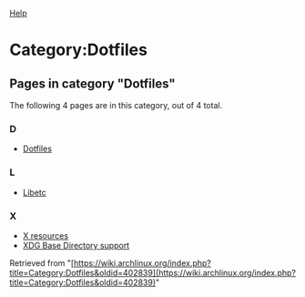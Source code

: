 [Help](//www.mediawiki.org/wiki/Special:MyLanguage/Help:Categories)

# Category:Dotfiles

## Pages in category "Dotfiles"

The following 4 pages are in this category, out of 4 total.

### D

*   [Dotfiles](/index.php/Dotfiles "Dotfiles")

### L

*   [Libetc](/index.php/Libetc "Libetc")

### X

*   [X resources](/index.php/X_resources "X resources")
*   [XDG Base Directory support](/index.php/XDG_Base_Directory_support "XDG Base Directory support")

Retrieved from "[https://wiki.archlinux.org/index.php?title=Category:Dotfiles&oldid=402839](https://wiki.archlinux.org/index.php?title=Category:Dotfiles&oldid=402839)"
